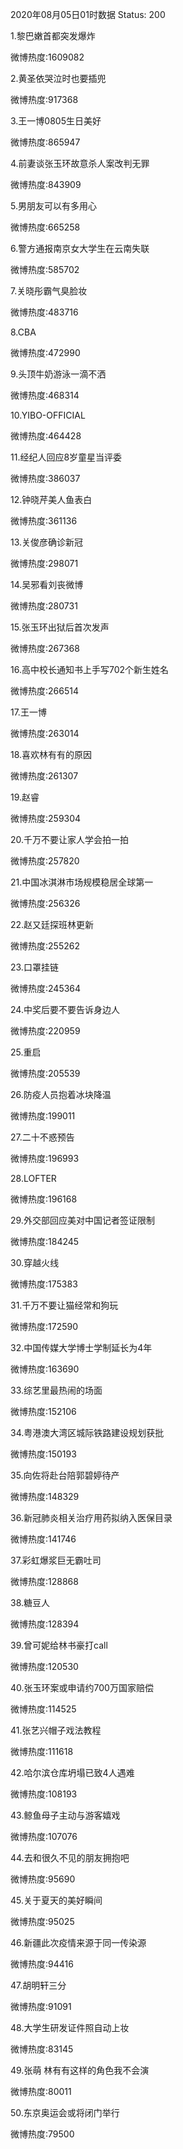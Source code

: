 2020年08月05日01时数据
Status: 200

1.黎巴嫩首都突发爆炸

微博热度:1609082

2.黄圣依哭泣时也要插兜

微博热度:917368

3.王一博0805生日美好

微博热度:865947

4.前妻谈张玉环故意杀人案改判无罪

微博热度:843909

5.男朋友可以有多用心

微博热度:665258

6.警方通报南京女大学生在云南失联

微博热度:585702

7.关晓彤霸气臭脸妆

微博热度:483716

8.CBA

微博热度:472990

9.头顶牛奶游泳一滴不洒

微博热度:468314

10.YIBO-OFFICIAL

微博热度:464428

11.经纪人回应8岁童星当评委

微博热度:386037

12.钟晓芹美人鱼表白

微博热度:361136

13.关俊彦确诊新冠

微博热度:298071

14.吴邪看刘丧微博

微博热度:280731

15.张玉环出狱后首次发声

微博热度:267368

16.高中校长通知书上手写702个新生姓名

微博热度:266514

17.王一博

微博热度:263014

18.喜欢林有有的原因

微博热度:261307

19.赵睿

微博热度:259304

20.千万不要让家人学会拍一拍

微博热度:257820

21.中国冰淇淋市场规模稳居全球第一

微博热度:256326

22.赵又廷探班林更新

微博热度:255262

23.口罩挂链

微博热度:245364

24.中奖后要不要告诉身边人

微博热度:220959

25.重启

微博热度:205539

26.防疫人员抱着冰块降温

微博热度:199011

27.二十不惑预告

微博热度:196993

28.LOFTER

微博热度:196168

29.外交部回应美对中国记者签证限制

微博热度:184245

30.穿越火线

微博热度:175383

31.千万不要让猫经常和狗玩

微博热度:172590

32.中国传媒大学博士学制延长为4年

微博热度:163690

33.综艺里最热闹的场面

微博热度:152106

34.粤港澳大湾区城际铁路建设规划获批

微博热度:150193

35.向佐将赴台陪郭碧婷待产

微博热度:148329

36.新冠肺炎相关治疗用药拟纳入医保目录

微博热度:141746

37.彩虹爆浆巨无霸吐司

微博热度:128868

38.糖豆人

微博热度:128394

39.曾可妮给林书豪打call

微博热度:120530

40.张玉环案或申请约700万国家赔偿

微博热度:114525

41.张艺兴帽子戏法教程

微博热度:111618

42.哈尔滨仓库坍塌已致4人遇难

微博热度:108193

43.鲸鱼母子主动与游客嬉戏

微博热度:107076

44.去和很久不见的朋友拥抱吧

微博热度:95690

45.关于夏天的美好瞬间

微博热度:95025

46.新疆此次疫情来源于同一传染源

微博热度:94416

47.胡明轩三分

微博热度:91091

48.大学生研发证件照自动上妆

微博热度:83145

49.张萌 林有有这样的角色我不会演

微博热度:80011

50.东京奥运会或将闭门举行

微博热度:79500

